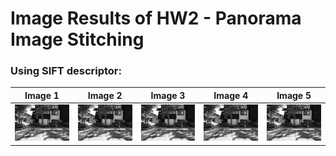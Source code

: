 # Image Results of HW2 - Panorama Image Stitching

### Using SIFT descriptor:
<!-- 
![]()   |  ![]()
:-------------------------:|:-------------------------:
![]()   |  ![]()
:-------------------------:|:-------------------------:
![]() -->


| Image 1 | Image 2 | Image 3 | Image 4 | Image 5 |
|---------|---------|---------|---------|---------|
| ![](https://github.com/charbitz/Computer_Vision_Projects/blob/master/homework_2/dataset/yard-house/yard-house-01.png)   | ![](https://github.com/charbitz/Computer_Vision_Projects/blob/master/homework_2/dataset/yard-house/yard-house-01.png)   | ![](https://github.com/charbitz/Computer_Vision_Projects/blob/master/homework_2/dataset/yard-house/yard-house-01.png)   | ![](https://github.com/charbitz/Computer_Vision_Projects/blob/master/homework_2/dataset/yard-house/yard-house-01.png)   | ![](https://github.com/charbitz/Computer_Vision_Projects/blob/master/homework_2/dataset/yard-house/yard-house-01.png)   |

